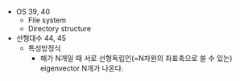 * OS 39, 40
    * File system
    * Directory structure
* 선형대수 44, 45
    * 특성방정식
        * 해가 N개일 때 서로 선형독립인(=N차원의 좌표축으로 쓸 수 있는) eigenvector N개가 나온다.

